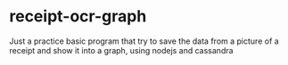 # receipt-ocr-graph
Just a practice basic program that try to save the data from a picture of a receipt and show it into a graph, using nodejs and cassandra
